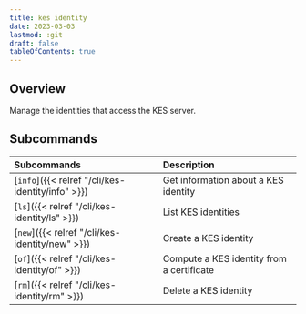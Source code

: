 ```yaml
---
title: kes identity
date: 2023-03-03
lastmod: :git
draft: false
tableOfContents: true
---
```


## Overview

Manage the identities that access the KES server.

## Subcommands

|Subcommands                                       |Description                               |
|:-------------------------------------------------|:-----------------------------------------|
|[`info`]({{< relref "/cli/kes-identity/info" >}}) |Get information about a KES identity      |
|[`ls`]({{< relref "/cli/kes-identity/ls" >}})     |List KES identities                       |
|[`new`]({{< relref "/cli/kes-identity/new" >}})   |Create a KES identity                     |
|[`of`]({{< relref "/cli/kes-identity/of" >}})     |Compute a KES identity from a certificate |
|[`rm`]({{< relref "/cli/kes-identity/rm" >}})     |Delete a KES identity                     |
